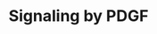 ---
annotations:
- type: Pathway Ontology
  value: platelet-derived growth factor signaling pathway
authors:
- MaintBot
- Khanspers
- ReactomeTeam
- Anwesha
description: Platelet-derived Growth Factor (PDGF) is a potent stimulator of growth
  and motility of connective tissue cells such as fibroblasts and smooth muscle cells
  as well as other cells such as capillary endothelial cells and neurons.The PDGF
  family of growth factors is composed of four different polypeptide chains encoded
  by four different genes. The classical PDGF chains, PDGF-A and PDGF-B, and more
  recently discovered PDGF-C and PDGF-D. The four PDGF chains assemble into disulphide-bonded
  dimers via homo- or heterodimerization, and five different dimeric isoforms have
  been described so far; PDGF-AA, PDGF-AB, PDGF-BB, PDGF-CC and PDGF-DD. It is notable
  that no heterodimers involving PDGF-C and PDGF-D chains have been described. PDGF
  exerts its effects by binding to, and activating, two protein tyrosine kinase (PTK)
  receptors, alpha and beta. These receptors dimerize and undergo autophosphorylation.
  The phosphorylation sites then attract downstream effectors to transduct the signal
  into the cell.  View original pathway at:[http://www.reactome.org/PathwayBrowser/#DIAGRAM=186797
  Reactome].
last-edited: 2018-11-01
organisms:
- Homo sapiens
redirect_from:
- /index.php/Pathway:WP1916
- /instance/WP1916
schema-jsonld:
- '@context': https://schema.org/
  '@id': https://wikipathways.github.io/pathways/WP1916.html
  '@type': Dataset
  creator:
    '@type': Organization
    name: WikiPathways
  description: Platelet-derived Growth Factor (PDGF) is a potent stimulator of growth
    and motility of connective tissue cells such as fibroblasts and smooth muscle
    cells as well as other cells such as capillary endothelial cells and neurons.The
    PDGF family of growth factors is composed of four different polypeptide chains
    encoded by four different genes. The classical PDGF chains, PDGF-A and PDGF-B,
    and more recently discovered PDGF-C and PDGF-D. The four PDGF chains assemble
    into disulphide-bonded dimers via homo- or heterodimerization, and five different
    dimeric isoforms have been described so far; PDGF-AA, PDGF-AB, PDGF-BB, PDGF-CC
    and PDGF-DD. It is notable that no heterodimers involving PDGF-C and PDGF-D chains
    have been described. PDGF exerts its effects by binding to, and activating, two
    protein tyrosine kinase (PTK) receptors, alpha and beta. These receptors dimerize
    and undergo autophosphorylation. The phosphorylation sites then attract downstream
    effectors to transduct the signal into the cell.  View original pathway at:[http://www.reactome.org/PathwayBrowser/#DIAGRAM=186797
    Reactome].
  keywords:
  - ATP
  - PI(4,5)P2
  - Extracellular matrix
  - heterodimers
  - 'PLCG1 '
  - 'p-12Y-PDGFRB '
  - 'PLG(581-810) '
  - alpha-beta
  - cascade
  - Phospho PDGF
  - 'STAT6 '
  - Phospho PDGF beta
  - peptides
  - receptor:PDGF chain
  - GRB7
  - 'MyrG-SRC '
  - 'PIK3CB '
  - active PDGF-AA dimer
  - 'PLG(20-580) '
  - receptor dimer:STAT
  - 'RAPGEF1 '
  - 'SOS1 '
  - PDGF:phospho-PDGF
  - PI(3,4,5)P3
  - Cleaved novel PDGF
  - PDGF precursor
  - 'PDGFD(20-257) '
  - 'p-4Y-PLCG1 '
  - PDGF alpha/beta:PDGF
  - 'STAT5A '
  - GRB2-1:SOS1
  - N-ter PDGFA-2
  - 'Collagens '
  - receptor dimer:Grb7
  - 'PDGFRA '
  - receptor dimer:PI3K
  - 'STAT5B '
  - 'PDGFB(82-241) '
  - 'PDGFC-1(24-234) '
  - PDGF:Phospho-PDGFR
  - RASA1
  - Novel PDGF precursor
  - 'CRK '
  - (AA, AB, BB)
  - with retention
  - 'CRKL '
  - receptor dimer:SHP2
  - 'PDGFD(258-370) '
  - proPDGF-AA dimer
  - signaling
  - GTP
  - 'NRAS '
  - Phospho-beta
  - serine-type
  - BCAR1
  - 'N-ter PDGFA-1 fragment '
  - p-4Y-PLCG1
  - PLCG1
  - MyrG-SRC
  - 'GDP '
  - 'Thrombospondin '
  - 'HRAS '
  - ADP
  - dimer:Grb2:Sos1
  - homodimer:GAP
  - 'MyrG-p-Y419-SRC '
  - p21 RAS:GDP
  - dimers (AA, BB,
  - 'GTP '
  - dimer:Crk:p130Cas:C3G
  - 'N-ter PDGFA-2 fragment '
  - chain B homodimer
  - fragment
  - 'PDGFD(19-370) '
  - PDGF:Phospho-PDGF
  - Pi
  - (CC, DD)
  - Y1021
  - 'PDGFB(1-81) '
  - 'BCAR1 '
  - NCK1,NCK2
  - 'PLAT(36-562) '
  - 'PDGFRB '
  - PDGF dimers
  - B homodimer
  - H2O
  - receptor:PDGF
  - N-ter PDGF-A
  - PDGF A/B heterodimer
  - DAG and IP3
  - 'GRB7 '
  - 'PDGFA-2 '
  - 'STAT3 '
  - PTPN12
  - RAF/MAP kinase
  - PDGF beta
  - 'PDGFC-1(235-345) '
  - 'PIK3R2 '
  - PDGF:p-PDGFR
  - proPDGF-BB dimer
  - 'PDGFD(1-370) '
  - 'SPP1 '
  - p-PDGFRB homo and
  - A/B, CC, DD)
  - involved in novel
  - 'PDGFA-1 '
  - 'PDGFC-1(23-345) '
  - active PDGF-BB dimer
  - PIP3 activates AKT
  - Phospho PDGF alpha
  - dimer:MyrG-SRC
  - dimers
  - dimer:p-PLCgamma
  - PDGF A and B chains
  - 'STAT1 '
  - p21 RAS:GTP
  - dimers (CC, DD)
  - RAPGEF1
  - GDP
  - PDGF:PDGF receptor
  - 'PDGF alpha receptor:'
  - dimer:PDGF AB or BB
  - FURIN
  - motif
  - PI3K
  - PTPN11
  - 'PDGFC-1 '
  - 'Heparan sulphate '
  - dimers  (AA, BB,
  - 'KRAS '
  - 'PTPN11 '
  - proPDGF-AB dimer
  - receptor
  - 'PDGFB (82-190) '
  - ligands
  - PDGF A and B
  - Active PDGF dimers
  - 'PIK3CA '
  - 'NCK1 '
  - PDGF receptor
  - 'GRB2-1 '
  - 'receptor: PDGF'
  - 'NCK2 '
  - 'p-11Y-PDGFRB '
  - CRK, CRKL
  - STAT family members
  - chains:ECM complex
  - monomer
  - 'PDGFB(191-241) '
  - fragments
  - 'p-11Y-PDGFRA '
  - receptor dimer:Crk
  - AB and BB dimers
  - PDGF processing
  - dimer:PLC-gamma
  - receptor dimer:Nck
  - Cleaved PDGF-B
  - receptor dimer
  - 'PIK3R1 '
  - 'PDGFB(1-241) '
  - dimer
  - dimer:MyrG-p-Y419-SRC
  - 'PDGFA-1(1-211) '
  - dephosphorylated at
  - endopeptidases
  - 'RASA1 '
  license: CC0
  name: Signaling by PDGF
seo: CreativeWork
title: Signaling by PDGF
wpid: WP1916
---